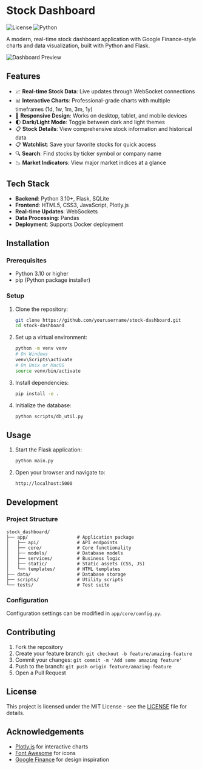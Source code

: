 # Stock Dashboard

![License](https://img.shields.io/badge/license-MIT-blue.svg)
![Python](https://img.shields.io/badge/python-3.10+-blue.svg)

A modern, real-time stock dashboard application with Google Finance-style charts and data visualization, built with Python and Flask.

![Dashboard Preview](https://via.placeholder.com/800x400?text=Stock+Dashboard+Preview)

## Features

- 📈 **Real-time Stock Data**: Live updates through WebSocket connections
- 📊 **Interactive Charts**: Professional-grade charts with multiple timeframes (1d, 1w, 1m, 3m, 1y)
- 📱 **Responsive Design**: Works on desktop, tablet, and mobile devices
- 🌓 **Dark/Light Mode**: Toggle between dark and light themes
- 📋 **Stock Details**: View comprehensive stock information and historical data
- 📋 **Watchlist**: Save your favorite stocks for quick access
- 🔍 **Search**: Find stocks by ticker symbol or company name
- 📉 **Market Indicators**: View major market indices at a glance

## Tech Stack

- **Backend**: Python 3.10+, Flask, SQLite
- **Frontend**: HTML5, CSS3, JavaScript, Plotly.js
- **Real-time Updates**: WebSockets
- **Data Processing**: Pandas
- **Deployment**: Supports Docker deployment

## Installation

### Prerequisites

- Python 3.10 or higher
- pip (Python package installer)

### Setup

1. Clone the repository:
   ```bash
   git clone https://github.com/yourusername/stock-dashboard.git
   cd stock-dashboard
   ```

2. Set up a virtual environment:
   ```bash
   python -m venv venv
   # On Windows
   venv\Scripts\activate
   # On Unix or MacOS
   source venv/bin/activate
   ```

3. Install dependencies:
   ```bash
   pip install -e .
   ```

4. Initialize the database:
   ```bash
   python scripts/db_util.py
   ```

## Usage

1. Start the Flask application:
   ```bash
   python main.py
   ```

2. Open your browser and navigate to:
   ```
   http://localhost:5000
   ```

## Development

### Project Structure

```
stock_dashboard/
├── app/                  # Application package
│   ├── api/              # API endpoints
│   ├── core/             # Core functionality
│   ├── models/           # Database models
│   ├── services/         # Business logic
│   ├── static/           # Static assets (CSS, JS)
│   └── templates/        # HTML templates
├── data/                 # Database storage
├── scripts/              # Utility scripts
└── tests/                # Test suite
```

### Configuration

Configuration settings can be modified in `app/core/config.py`.

## Contributing

1. Fork the repository
2. Create your feature branch: `git checkout -b feature/amazing-feature`
3. Commit your changes: `git commit -m 'Add some amazing feature'`
4. Push to the branch: `git push origin feature/amazing-feature`
5. Open a Pull Request

## License

This project is licensed under the MIT License - see the [LICENSE](LICENSE) file for details.

## Acknowledgements

- [Plotly.js](https://plotly.com/javascript/) for interactive charts
- [Font Awesome](https://fontawesome.com/) for icons
- [Google Finance](https://www.google.com/finance) for design inspiration